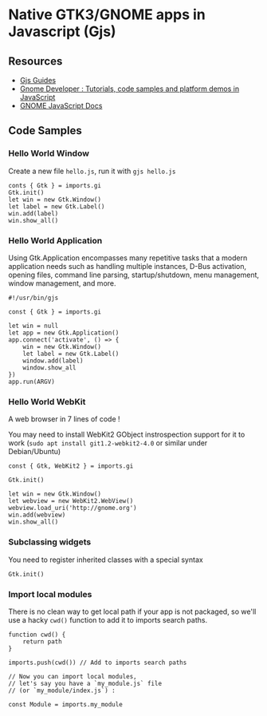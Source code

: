 # Native GTK3/GNOME apps in Javascript (Gjs)



## Resources

- [Gjs Guides](https://gjs.guide/)
- [Gnome Developer : Tutorials, code samples and platform demos in JavaScript](https://developer.gnome.org/gnome-devel-demos/stable/js.html.en)
- [GNOME JavaScript Docs](https://gjs-docs.gnome.org/)

## Code Samples

### Hello World Window

Create a new file `hello.js`, run it with `gjs hello.js`

    conts { Gtk } = imports.gi
    Gtk.init()
    let win = new Gtk.Window()
    let label = new Gtk.Label()
    win.add(label)
    win.show_all()

### Hello World Application

Using Gtk.Application encompasses many repetitive tasks that a modern application needs such as handling multiple instances, D-Bus activation, opening files, command line parsing, startup/shutdown, menu management, window management, and more.

    #!/usr/bin/gjs
    
    const { Gtk } = imports.gi

    let win = null
    let app = new Gtk.Application()
    app.connect('activate', () => {
        win = new Gtk.Window()
        let label = new Gtk.Label()
        window.add(label)
        window.show_all
    })
    app.run(ARGV)

### Hello World WebKit

A web browser in 7 lines of code !

You may need to install WebKit2 GObject instrospection support for it to work (`sudo apt install git1.2-webkit2-4.0` or similar under Debian/Ubuntu)

    const { Gtk, WebKit2 } = imports.gi
    
    Gtk.init()
    
    let win = new Gtk.Window()
    let webview = new WebKit2.WebView()
    webview.load_uri('http://gnome.org')
    win.add(webview)
    win.show_all()

### Subclassing widgets

You need to register inherited classes with a special syntax

    Gtk.init()

### Import local modules

There is no clean way to get local path if your app is not packaged, so we'll use a hacky `cwd()` function to add it to imports search paths.

    function cwd() {
        return path
    }

    imports.push(cwd()) // Add to imports search paths

    // Now you can import local modules,
    // let's say you have a `my_module.js` file
    // (or `my_module/index.js`) :

    const Module = imports.my_module 


